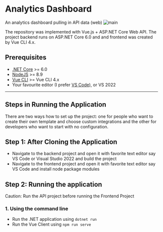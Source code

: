 # Analytics Dashboard
An analytics dashboard pulling in API data (web)
![main](https://user-images.githubusercontent.com/91881320/168232967-93663e77-60c7-405c-8f74-e8ce606d91f1.gif)

The repository was implemented with Vue.js + ASP.&#8203;NET Core Web API. The project backend runs on ASP.NET Core 6.0 and and frontend was created by Vue CLI 4.x.


## Prerequisites

* [.NET Core](https://www.microsoft.com/net/download/windows) >= 6.0
* [NodeJS](https://nodejs.org/) >= 8.9
* [Vue CLI](https://cli.vuejs.org/) >= Vue CLI 4.x 
* Your favourite editor (I prefer [VS Code](https://code.visualstudio.com/)), or VS 2022

---

## Steps in Running the Application

There are two ways how to set up the project: one for people who want to create their own template and choose custom integrations and the other for developers who want to start with no configuration.

## Step 1: After Cloning the Application

* Navigate to the backend project and open it with favorite text editor say VS Code or Visual Studio 2022 and build the project
* Navigate to the frontend project and open it with favorite text editor say VS Code and install node package modules

## Step 2: Running the application

Caution: Run the API project before running the Frontend Project

### 1. Using the command line

* Run the .NET application using `dotnet run`
* Run the Vue Client using `npm run serve`

